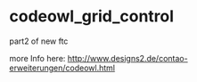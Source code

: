 # codeowl_grid_control
part2 of new ftc

more Info here: http://www.designs2.de/contao-erweiterungen/codeowl.html
